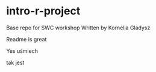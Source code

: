 # intro-r-project
Base repo for SWC workshop
Written by Kornelia Gladysz

Readme is great 

Yes 
uśmiech 

tak jest
